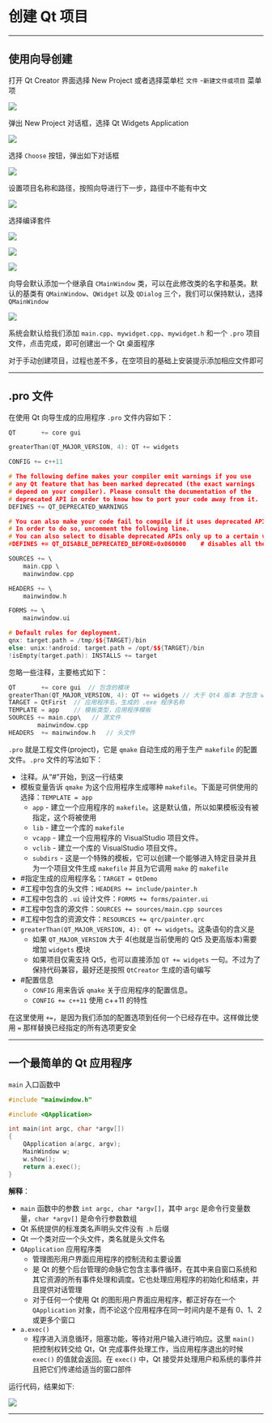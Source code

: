 # 创建 Qt 项目

---

## 使用向导创建

打开 Qt Creator 界面选择 New Project 或者选择菜单栏 `文件` -`新建文件或项目` 菜单项

![](../photos/part2/1.png)

弹出 New Project 对话框，选择 Qt Widgets Application

![](../photos/part2/2.png)

选择 `Choose` 按钮，弹出如下对话框

![](../photos/part2/3.png)

设置项目名称和路径，按照向导进行下一步，路径中不能有中文

![](../photos/part2/4.png)

选择编译套件

![](../photos/part2/5.png)

![](../photos/part2/6.png)

![](../photos/part2/7.png)

向导会默认添加一个继承自 `CMainWindow` 类，可以在此修改类的名字和基类。默认的基类有 `QMainWindow`、`QWidget` 以及 `QDialog` 三个，我们可以保持默认，选择 `QMainWindow`

![](../photos/part2/8.png)

系统会默认给我们添加 `main.cpp`、`mywidget.cpp`、`mywidget.h` 和一个 `.pro` 项目文件，点击完成，即可创建出一个 Qt 桌面程序

对于手动创建项目，过程也差不多，在空项目的基础上安装提示添加相应文件即可

---

## .pro 文件

在使用 Qt 向导生成的应用程序 `.pro` 文件内容如下：

```cpp
QT       += core gui

greaterThan(QT_MAJOR_VERSION, 4): QT += widgets

CONFIG += c++11

# The following define makes your compiler emit warnings if you use
# any Qt feature that has been marked deprecated (the exact warnings
# depend on your compiler). Please consult the documentation of the
# deprecated API in order to know how to port your code away from it.
DEFINES += QT_DEPRECATED_WARNINGS

# You can also make your code fail to compile if it uses deprecated APIs.
# In order to do so, uncomment the following line.
# You can also select to disable deprecated APIs only up to a certain version of Qt.
#DEFINES += QT_DISABLE_DEPRECATED_BEFORE=0x060000    # disables all the APIs deprecated before Qt 6.0.0

SOURCES += \
    main.cpp \
    mainwindow.cpp

HEADERS += \
    mainwindow.h

FORMS += \
    mainwindow.ui

# Default rules for deployment.
qnx: target.path = /tmp/$${TARGET}/bin
else: unix:!android: target.path = /opt/$${TARGET}/bin
!isEmpty(target.path): INSTALLS += target
```

忽略一些注释，主要格式如下：

```cpp
QT       += core gui  // 包含的模块
greaterThan(QT_MAJOR_VERSION, 4): QT += widgets // 大于 Qt4 版本 才包含 widget 模块
TARGET = QtFirst  // 应用程序名，生成的 .exe 程序名称
TEMPLATE = app    // 模板类型，应用程序模板
SOURCES += main.cpp\   // 源文件
        mainwindow.cpp
HEADERS  += mainwindow.h   // 头文件
```

`.pro` 就是工程文件(project)，它是 `qmake` 自动生成的用于生产 `makefile` 的配置文件。`.pro` 文件的写法如下：

* 注释。从“#”开始，到这一行结束
* 模板变量告诉 `qmake` 为这个应用程序生成哪种 `makefile`。下面是可供使用的选择：`TEMPLATE = app`
    * `app` - 建立一个应用程序的 `makefile`。这是默认值，所以如果模板没有被指定，这个将被使用
    * `lib` - 建立一个库的 `makefile`
    * `vcapp` - 建立一个应用程序的 VisualStudio 项目文件。
    * `vclib` - 建立一个库的 VisualStudio 项目文件。
    * `subdirs` - 这是一个特殊的模板，它可以创建一个能够进入特定目录并且为一个项目文件生成 `makefile` 并且为它调用 `make` 的 `makefile`
* #指定生成的应用程序名：`TARGET = QtDemo`
* #工程中包含的头文件：`HEADERS += include/painter.h`
* #工程中包含的 `.ui` 设计文件：`FORMS += forms/painter.ui`
* #工程中包含的源文件：`SOURCES += sources/main.cpp sources`
* #工程中包含的资源文件：`RESOURCES += qrc/painter.qrc`
* `greaterThan(QT_MAJOR_VERSION, 4): QT += widgets`。这条语句的含义是
    * 如果 `QT_MAJOR_VERSION` 大于 4(也就是当前使用的 Qt5 及更高版本)需要增加 `widgets` 模块
    * 如果项目仅需支持 Qt5，也可以直接添加 `QT += widgets` 一句。不过为了保持代码兼容，最好还是按照 `QtCreator` 生成的语句编写
* #配置信息
    * `CONFIG` 用来告诉 `qmake` 关于应用程序的配置信息。
    * `CONFIG += c++11`	使用 c++11 的特性

在这里使用 `+=`，是因为我们添加的配置选项到任何一个已经存在中。这样做比使用 `=` 那样替换已经指定的所有选项更安全

---

## 一个最简单的 Qt 应用程序

`main` 入口函数中

```cpp
#include "mainwindow.h"

#include <QApplication>

int main(int argc, char *argv[])
{
    QApplication a(argc, argv);
    MainWindow w;
    w.show();
    return a.exec();
}
```

**解释**：

* `main` 函数中的参数 `int argc, char *argv[]`，其中 `argc` 是命令行变量数量，`char *argv[]` 是命令行参数数组
* Qt 系统提供的标准类名声明头文件没有 `.h` 后缀
* Qt 一个类对应一个头文件，类名就是头文件名
* `QApplication` 应用程序类
    * 管理图形用户界面应用程序的控制流和主要设置
    * 是 Qt 的整个后台管理的命脉它包含主事件循环，在其中来自窗口系统和其它资源的所有事件处理和调度。它也处理应用程序的初始化和结束，并且提供对话管理
    * 对于任何一个使用 Qt 的图形用户界面应用程序，都正好存在一个 `QApplication` 对象，而不论这个应用程序在同一时间内是不是有 0、1、2 或更多个窗口
* `a.exec()`
    * 程序进入消息循环，阻塞功能，等待对用户输入进行响应。这里 `main()` 把控制权转交给 Qt，Qt 完成事件处理工作，当应用程序退出的时候 `exec()` 的值就会返回。在 `exec()` 中，Qt 接受并处理用户和系统的事件并且把它们传递给适当的窗口部件

运行代码，结果如下:

![](../photos/part2/9.png)

---
